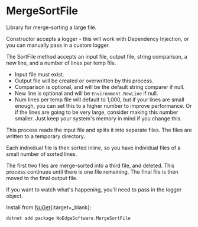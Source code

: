 # MergeSortFile
Library for merge-sorting a large file.

Constructor accepts a logger - this will work with Dependency Injection, or you can manually pass in a custom logger.

The SortFile method accepts an input file, output file, string comparison, a new line, and a number of lines per temp file.

- Input file must exist.
- Output file will be created or overwritten by this process.
- Comparison is optional, and will be the default string comparer if null.
- New line is optional and will be `Environment.NewLine` if null.
- Num lines per temp file will default to 1,000, but if your lines are small enough, you can set this to a higher number to improve performance. Or if the lines are going to be very large, consider making this number smaller. Just keep your system's memory in mind if you change this.

This process reads the input file and splits it into separate files. The files are written to a temporary directory.

Each individual file is then sorted inline, so you have individual files of a small number of sorted lines.

The first two files are merge-sorted into a third file, and deleted. This process continues until there is one file remaining. The final file is then moved to the final output file.

If you want to watch what's happening, you'll need to pass in the logger object.

Install from [NuGet](https://www.nuget.org/packages/NoEdgeSoftware.MergeSortFile/){:target=_blank}:

```
dotnet add package NoEdgeSoftware.MergeSortFile
```
